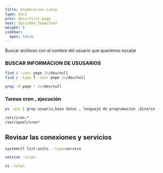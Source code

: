```yaml
---
title: Enumeracion Linux
type: docs
prev: docs/first-page
next: docs/Red_Team/leaf
weight: 8
sidebar:
  open: false
---
```


Buscar archivos con el nombre del usuario que queremos escalar

### BUSCAR INFORMACION DE USUSARIOS

```bash
find / -user pepe 2>/dev/null
find / -type f -user pepe 2>/dev/null
```

 ```bash
grep -R pepe * 2>/dev/null
```

### Tareas cron , ejecución

 ```bash
ps -aux | grep usuario,base datos , lenguaje de programacion ,binario , script
```

 ```bash
/etc/cron.*
/var/spool/cron*
```

## Revisar las conexiones y servicios

 ```bash
systemctl list-units --type=service
```

 ```bash
netstat -tulpn
```

 ```bash
ss -tulpn
```
